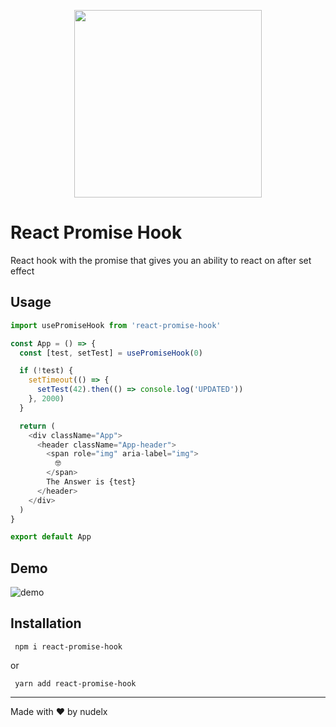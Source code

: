 <p align="center">
<img width="300px" height="300px" style="max-width: 100%; margin-right: auto;  margin-left: auto; " src="https://raw.githubusercontent.com/nudelx/react-promise-hook/master/img/img.png" ></p>

# React Promise Hook

React hook with the promise that gives you an ability to react on after set effect

## Usage

```js
import usePromiseHook from 'react-promise-hook'

const App = () => {
  const [test, setTest] = usePromiseHook(0)

  if (!test) {
    setTimeout(() => {
      setTest(42).then(() => console.log('UPDATED'))
    }, 2000)
  }

  return (
    <div className="App">
      <header className="App-header">
        <span role="img" aria-label="img">
          🤓
        </span>
        The Answer is {test}
      </header>
    </div>
  )
}

export default App
```

## Demo

![demo](https://raw.githubusercontent.com/nudelx/react-promise-hook/master/img/demo.gif)

## Installation

```
 npm i react-promise-hook
```

or

```
 yarn add react-promise-hook
```

---

Made with ♥ by nudelx
